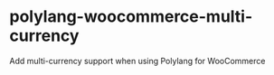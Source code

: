 # polylang-woocommerce-multi-currency
Add multi-currency support when using Polylang for WooCommerce
